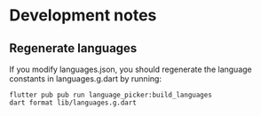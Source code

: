 # Development notes

## Regenerate languages

If you modify languages.json, you should regenerate the language constants in
languages.g.dart by running:

```
flutter pub pub run language_picker:build_languages
dart format lib/languages.g.dart
```
